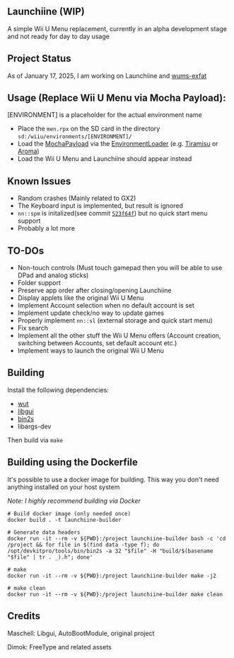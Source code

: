 ## Launchiine (WIP)

A simple Wii U Menu replacement, currently in an alpha development stage and not ready for day to day usage

## Project Status
As of January 17, 2025, I am working on Launchiine and [wums-exfat](https://github.com/rpdistiso/wums-exfat/)

## Usage (Replace Wii U Menu via Mocha Payload):
[ENVIRONMENT] is a placeholder for the actual environment name
- Place the `men.rpx` on the SD card in the directory `sd:/wiiu/environments/[ENVIRONMENT]/`
- Load the [MochaPayload](https://github.com/wiiu-env/MochaPayload) via the [EnvironmentLoader](https://github.com/wiiu-env/EnvironmentLoader) (e.g. [Tiramisu](https://github.com/wiiu-env/Tiramisu) or [Aroma](https://github.com/wiiu-env/Aroma))
- Load the Wii U Menu and Launchiine should appear instead

## Known Issues
- Random crashes (Mainly related to GX2)
- The Keyboard input is implemented, but result is ignored
- `nn::spm` is initalized(see commit [`523f64f`](https://github.com/rpdistiso/launchiine/commit/523f64fb27ea9d9551ddc057f5cef03c75973339)) but no quick start menu support
- Probably a lot more

## TO-DOs
- Non-touch controls (Must touch gamepad then you will be able to use DPad and analog sticks)
- Folder support
- Preserve app order after closing/opening Launchiine
- Display applets like the original Wii U Menu 
- Implement Account selection when no default account is set
- Implement update check/no way to update games
- Properly implement `nn::sl` (external storage and quick start menu)
- Fix search
- Implement all the other stuff the Wii U Menu offers (Account creation, switching between Accounts, set default account etc.)
- Implement ways to launch the original Wii U Menu

## Building
Install the following dependencies:
- [wut](https://github.com/devkitPro/wut)
- [libgui](https://github.com/wiiu-env/libgui)
- [bin2s](https://github.com/Xtansia/bin2s)
- libargs-dev

Then build via `make`

## Building using the Dockerfile
It's possible to use a docker image for building. This way you don't need anything installed on your host system

*Note: I highly recommend building via Docker*

```
# Build docker image (only needed once)
docker build . -t launchiine-builder

# Generate data headers
docker run -it --rm -v ${PWD}:/project launchiine-builder bash -c 'cd /project && for file in $(find data -type f); do /opt/devkitpro/tools/bin/bin2s -a 32 "$file" -H "build/$(basename "$file" | tr . _).h"; done'

# make
docker run -it --rm -v ${PWD}:/project launchiine-builder make -j2

# make clean
docker run -it --rm -v ${PWD}:/project launchiine-builder make clean
```

## Credits
Maschell: Libgui, AutoBootModule, original project

Dimok: FreeType and related assets

